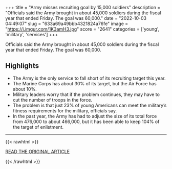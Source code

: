 +++
title = "Army misses recruiting goal by 15,000 soldiers"
description = "Officials said the Army brought in about 45,000 soldiers during the fiscal year that ended Friday. The goal was 60,000."
date = "2022-10-03 04:49:07"
slug = "633a69a49bbb4321824a76fe"
image = "https://i.imgur.com/1K3amH3.jpg"
score = "2641"
categories = ['young', 'military', 'services']
+++

Officials said the Army brought in about 45,000 soldiers during the fiscal year that ended Friday. The goal was 60,000.

## Highlights

- The Army is the only service to fall short of its recruiting target this year.
- The Marine Corps has about 30% of its target, but the Air Force has about 10%.
- Military leaders worry that if the problem continues, they may have to cut the number of troops in the force.
- The problem is that just 23% of young Americans can meet the military’s fitness requirements for the military, officials say.
- In the past year, the Army has had to adjust the size of its total force from 476,000 to about 466,000, but it has been able to keep 104% of the target of enlistment.

---

{{< rawhtml >}}
  <p class="article-category">
    <a target="_blank" href="https://www.armytimes.com/news/your-army/2022/10/02/army-misses-recruiting-goal-by-15000-soldiers/">READ THE ORIGINAL ARTICLE</a>
  </p>
{{< /rawhtml >}}
